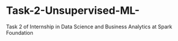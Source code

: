 # Task-2-Unsupervised-ML-
Task 2 of Internship in Data Science and Business Analytics at Spark Foundation
